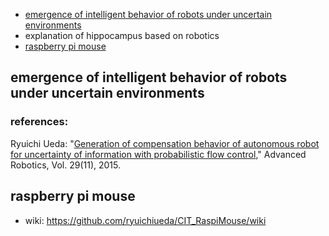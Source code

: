 <ul>
 <li><a href="#pfc">emergence of intelligent behavior of robots under uncertain environments</a></li>
 <li>explanation of hippocampus based on robotics</li>
 <li><a href="#raspimouse">raspberry pi mouse</a></li>
</ul>

<h2 id="pfc">emergence of intelligent behavior of robots under uncertain environments</h2>

<h3>references:</h3>

Ryuichi Ueda: "<a href="http://www.tandfonline.com/doi/abs/10.1080/01691864.2015.1009943#.Vf1cbp3tmko" target="_blank">Generation of compensation behavior of autonomous robot for uncertainty of information with probabilistic flow control</a>," Advanced Robotics, Vol. 29(11), 2015.


<h2 id="raspimouse">raspberry pi mouse</h2>

<ul>
 <li>wiki: <a href="https://github.com/ryuichiueda/CIT_RaspiMouse/wiki" target="_blank">https://github.com/ryuichiueda/CIT_RaspiMouse/wiki</a></li>
</ul>
